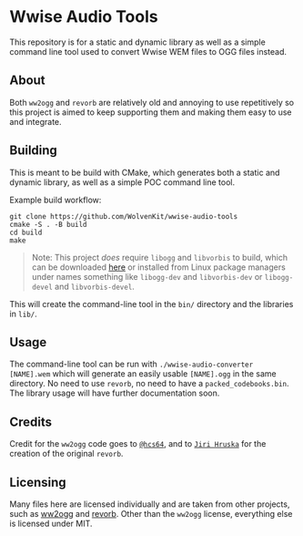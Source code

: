 # Wwise Audio Tools  
This repository is for a static and dynamic library as well as a simple command line tool used to convert Wwise WEM files to OGG files instead.

## About  
Both `ww2ogg` and `revorb` are relatively old and annoying to use repetitively so this project is aimed to keep supporting them and making them easy to use and integrate.

## Building
This is meant to be build with CMake, which generates both a static and dynamic library, as well as a simple POC command line tool.  

Example build workflow:
```
git clone https://github.com/WolvenKit/wwise-audio-tools
cmake -S . -B build
cd build
make
```  
> Note: This project *does* require `libogg` and `libvorbis` to build, which can be downloaded [here](https://xiph.org/downloads/) or installed from Linux package managers under names something like `libogg-dev` and `libvorbis-dev` or `libogg-devel` and `libvorbis-devel`.  

This will create the command-line tool in the `bin/` directory and the libraries in `lib/`.

## Usage
The command-line tool can be run with `./wwise-audio-converter [NAME].wem` which will generate an easily usable `[NAME].ogg` in the same directory. No need to use `revorb`, no need to have a `packed_codebooks.bin`. The library usage will have further documentation soon.

## Credits
Credit for the `ww2ogg` code goes to [`@hcs64`](https://github.com/hcs64), and to [`Jiri Hruska`](https://hydrogenaud.io/index.php/topic,64328.0.html) for the creation of the original `revorb`.

## Licensing
Many files here are licensed individually and are taken from other projects, such as [ww2ogg](https://github.com/hcs64/ww2ogg) and [revorb](https://hydrogenaud.io/index.php/topic,64328.0.html). Other than the `ww2ogg` license, everything else is licensed under MIT.
